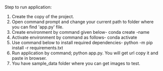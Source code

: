 Step to run application:


1.	Create the copy of the project.
2.  Open command prompt and change your current path to folder where you can find 'app.py' file.
3.  Create environment by command given below- conda create -name <environment name>
4.  Activate environment by command as follows- conda activate <environment name>
5.  Use command below to install required dependencies- python -m pip install -r requirements.txt
6.  Run application by command; python app.py. You will get url copy it and paste in browser.
7.  You have sample_data folder where you can get images to test.
